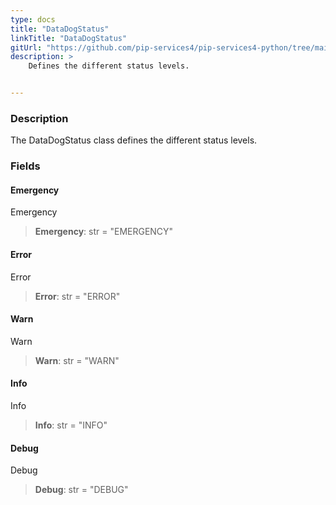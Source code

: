 ```yaml
---
type: docs
title: "DataDogStatus"
linkTitle: "DataDogStatus"
gitUrl: "https://github.com/pip-services4/pip-services4-python/tree/main/pip-services4-datadog-python"
description: >
    Defines the different status levels.


---
```


### Description

The DataDogStatus class defines the different status levels.


### Fields

<span class="hide-title-link">

#### Emergency
Emergency
> **Emergency**: str = "EMERGENCY"
#### Error
Error
> **Error**: str = "ERROR"
#### Warn
Warn
> **Warn**: str = "WARN"
#### Info
Info
> **Info**: str = "INFO"
#### Debug
Debug
> **Debug**: str = "DEBUG"

</span>
